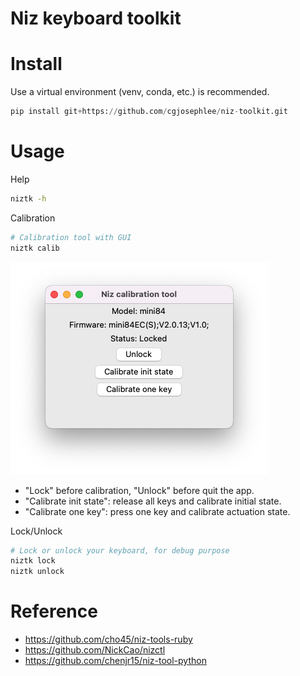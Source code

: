 # Niz keyboard toolkit

# Install
Use a virtual environment (venv, conda, etc.) is recommended.
```python
pip install git+https://github.com/cgjosephlee/niz-toolkit.git
```

# Usage
Help
```sh
niztk -h
```

Calibration
```sh
# Calibration tool with GUI
niztk calib
```
![screenshot](https://github.com/cgjosephlee/niz-toolkit/raw/master/assets/calib_gui.png)
- "Lock" before calibration, "Unlock" before quit the app.
- "Calibrate init state": release all keys and calibrate initial state.
- "Calibrate one key": press one key and calibrate actuation state.

Lock/Unlock
```sh
# Lock or unlock your keyboard, for debug purpose
niztk lock
niztk unlock
```

# Reference
- https://github.com/cho45/niz-tools-ruby
- https://github.com/NickCao/nizctl
- https://github.com/chenjr15/niz-tool-python
